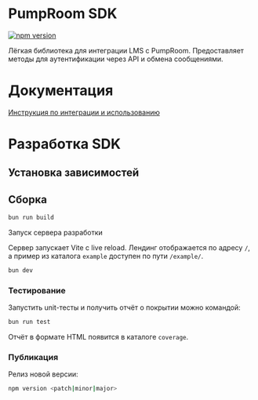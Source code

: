 # PumpRoom SDK

[![npm version](https://badge.fury.io/js/pumproom-sdk.svg)](https://www.npmjs.com/package/pumproom-sdk)

Лёгкая библиотека для интеграции LMS с PumpRoom. Предоставляет методы для аутентификации через API и обмена сообщениями.

# Документация

[Инструкция по интеграции и использованию](https://pumproom-sdk.inzhenerka-cloud.com/)

# Разработка SDK

## Установка зависимостей

## Сборка

```bash
bun run build
```

Запуск сервера разработки

Сервер запускает Vite с live reload. Лендинг отображается по адресу `/`, а
пример из каталога `example` доступен по пути `/example/`.

```bash
bun dev
```

### Тестирование

Запустить unit-тесты и получить отчёт о покрытии можно командой:

```bash
bun run test
```

Отчёт в формате HTML появится в каталоге `coverage`.

### Публикация

Релиз новой версии:

```bash
npm version <patch|minor|major>
```
